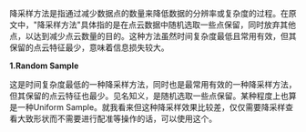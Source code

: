 降采样方法是指通过减少数据点的数量来降低数据的分辨率或复杂度的过程。在原文中，"降采样方法"具体指的是在点云数据中随机选取一些点保留，同时放弃其他点，以达到减少点云数量的目的。这种方法虽然时间复杂度最低且常用有效，但其保留的点云特征最少，意味着信息损失较大。

**1.Random Sample**  

这是时间复杂度最低的一种降采样方法，同时也是最常用有效的一种降采样方法，但其保留的点云特征也最少。见名知义，是随机选取一些点保留。某种程度上也算是一种Uniform Sample。就我看来但这种降采样效果比较差，仅仅需要降采样查看大致形状而不需要进行配准等操作的话，可以使用这个。
